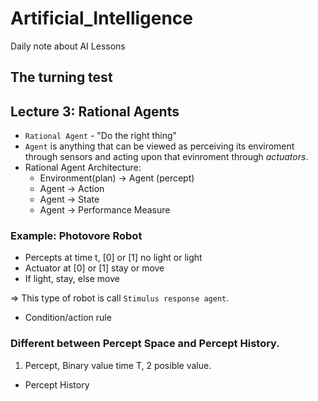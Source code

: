 # Artificial_Intelligence
 Daily note about AI Lessons


## The turning test


## Lecture 3: Rational Agents
- `Rational Agent` - "Do the right thing"
- `Agent` is anything that can be viewed as perceiving 
its enviroment through sensors and acting upon that
evinroment through *actuators*.
- Rational Agent Architecture:
    - Environment(plan) -> Agent  (percept)
    - Agent -> Action
    - Agent -> State
    - Agent -> Performance Measure
### Example: Photovore Robot
- Percepts at time t, [0] or [1] no light or light 
- Actuator at [0] or [1] stay or move
- If light, stay, else move

=> This type of robot  is call  `Stimulus response agent`.
- Condition/action rule
### Different between Percept Space and Percept History.
1. Percept, Binary value time T, 2 posible value.
- Percept History
